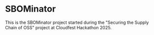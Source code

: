 # SBOMinator

This is the SBOMinator project started during the "Securing the Supply Chain of OSS" project at Cloudfest Hackathon 2025.
